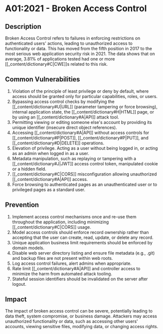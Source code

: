 # A01:2021 - Broken Access Control

## Description
Broken Access Control refers to failures in enforcing restrictions on authenticated users' actions, leading to unauthorized access to functionality or data. This has moved from the fifth position in 2017 to the most serious web application security risk in 2021. The data shows that on average, 3.81% of applications tested had one or more [[_content/dictionary#C|CWE]]s related to this risk.

## Common Vulnerabilities
1. Violation of the principle of least privilege or deny by default, where access should be granted only for particular capabilities, roles, or users.
2. Bypassing access control checks by modifying the [[_content/dictionary#U|URL]] (parameter tampering or force browsing), internal application state, the [[_content/dictionary#H|HTML]] page, or by using an [[_content/dictionary#A|API]] attack tool.
3. Permitting viewing or editing someone else's account by providing its unique identifier (insecure direct object references).
4. Accessing [[_content/dictionary#A|API]] without access controls for [[_content/dictionary#P|POST]], [[_content/dictionary#P|PUT]], and [[_content/dictionary#D|DELETE]] operations.
5. Elevation of privilege. Acting as a user without being logged in, or acting as an admin when logged in as a user.
6. Metadata manipulation, such as replaying or tampering with a [[_content/dictionary#J|JWT]] access control token, manipulated cookie or a hidden field.
7. [[_content/dictionary#C|CORS]] misconfiguration allowing unauthorized [[_content/dictionary#A|API]] access.
8. Force browsing to authenticated pages as an unauthenticated user or to privileged pages as a standard user.

## Prevention
1. Implement access control mechanisms once and re-use them throughout the application, including minimizing [[_content/dictionary#C|CORS]] usage.
2. Model access controls should enforce record ownership rather than accepting that the user can create, read, update, or delete any record.
3. Unique application business limit requirements should be enforced by domain models.
4. Disable web server directory listing and ensure file metadata (e.g., .git) and backup files are not present within web roots.
5. Log access control failures, alert admins when appropriate.
6. Rate limit [[_content/dictionary#A|API]] and controller access to minimize the harm from automated attack tooling.
7. Stateful session identifiers should be invalidated on the server after logout.

## Impact
The impact of broken access control can be severe, potentially leading to data theft, system compromise, or business damage. Attackers may access unauthorized functionality or data, such as accessing other users' accounts, viewing sensitive files, modifying data, or changing access rights. 
